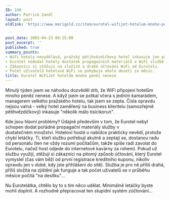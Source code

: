 ```yaml
---
ID: 249
author: Patrick Zandl
layout: post
oldlink: 'https://www.marigold.cz/item/eurotel-wifijet-hotelum-mnoho-penez-nenese

  '
post_date: 2003-04-23 08:15:00
post_excerpt: ''
published: true
summary_points:
- WiFi hotely nevydělává, pražský pětihvězdičkový hotel inkasuje jen pár tisíc korun.
- Eurotel nedodal hotely dostatek propagačních materiálů o WiFi službě.
- Zákazníci si stěžují na složité a drahé účtování WiFi od Eurotelu.
- Počet uživatelů hotelové WiFi se pohybuje okolo deseti za měsíc.
title: Eurotel WiFiJet hotelům mnoho peněz nenese
---
```


<p>
Minulý týden jsem se náhodou dozvěděl drb, že WiFi připojení hotelům mnoho peněz nenese. A když jsem se potkal včera s jedním kamarádem, managerem velkého pražského hotelu, tak jsem se zepta. Čísla opravdu nejsou valná - velký hotel zaměřený na business klientelu (samozřejmě pětihvězdičkový) inkasuje "několik málo tisícikorun". </p>

<p>
Kde jsou hlavní problémy? Údajně především v tom, že Eurotel nebyl schopen dodat pořádné propagační materiály služby v dostatečném&#160;množství. Hoteloví hosté o nabídce prakticky nevědí, protože chybí letáčky. Ti, kteří službu potřebují akutně a zeptají se, dostanou radu od personálu (ten ne vždy rozumí počítačům, takže spíše radí zavolat do Eurotelu, načež host odjede do internetové kavárny za rohem). Pokud už službu využijí, stěžují si zákazníci na pitomý způsob účtování, který Eurotel vymyslel (čas vám běží od první registrace kreditního kuponu, nikoliv opravdu jen v době, kdy jste přihlášeni do sítě). Služba je pro ně příliš drahá, příliš složitá na zjištění jak funguje a tak počet uživatelů se v průběhu měsíce počítá "na desítku"...</p>

<p>
Nu Eurotelátka, chtělo by to s tím něco udělat. Minimálně letáčky byste mohli doplnit. A rozhodně přepracovat ten stupidní systém zúčtování...</p>